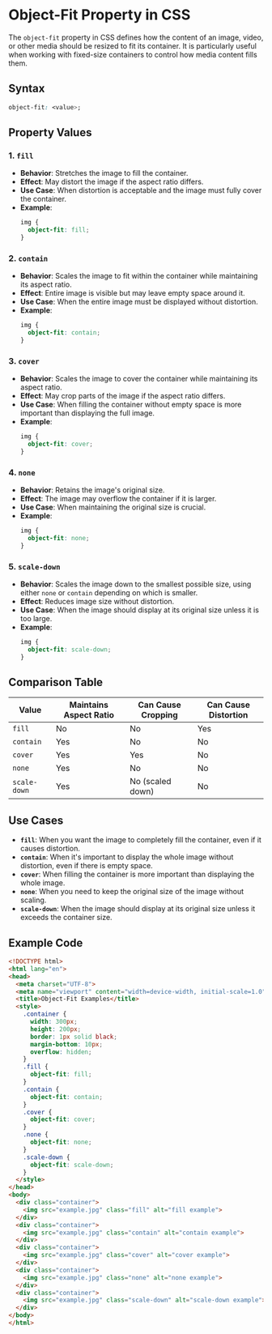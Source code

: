 # Object-Fit Property in CSS

The `object-fit` property in CSS defines how the content of an image, video, or other media should be resized to fit its container. It is particularly useful when working with fixed-size containers to control how media content fills them.

## Syntax
```css
object-fit: <value>;
```

## Property Values

### 1. `fill`
- **Behavior**: Stretches the image to fill the container.
- **Effect**: May distort the image if the aspect ratio differs.
- **Use Case**: When distortion is acceptable and the image must fully cover the container.
- **Example**:
  ```css
  img {
    object-fit: fill;
  }
  ```

### 2. `contain`
- **Behavior**: Scales the image to fit within the container while maintaining its aspect ratio.
- **Effect**: Entire image is visible but may leave empty space around it.
- **Use Case**: When the entire image must be displayed without distortion.
- **Example**:
  ```css
  img {
    object-fit: contain;
  }
  ```

### 3. `cover`
- **Behavior**: Scales the image to cover the container while maintaining its aspect ratio.
- **Effect**: May crop parts of the image if the aspect ratio differs.
- **Use Case**: When filling the container without empty space is more important than displaying the full image.
- **Example**:
  ```css
  img {
    object-fit: cover;
  }
  ```

### 4. `none`
- **Behavior**: Retains the image's original size.
- **Effect**: The image may overflow the container if it is larger.
- **Use Case**: When maintaining the original size is crucial.
- **Example**:
  ```css
  img {
    object-fit: none;
  }
  ```

### 5. `scale-down`
- **Behavior**: Scales the image down to the smallest possible size, using either `none` or `contain` depending on which is smaller.
- **Effect**: Reduces image size without distortion.
- **Use Case**: When the image should display at its original size unless it is too large.
- **Example**:
  ```css
  img {
    object-fit: scale-down;
  }
  ```

## Comparison Table
| Value        | Maintains Aspect Ratio | Can Cause Cropping | Can Cause Distortion |
|--------------|------------------------|--------------------|----------------------|
| `fill`       | No                     | No                 | Yes                  |
| `contain`    | Yes                    | No                 | No                   |
| `cover`      | Yes                    | Yes                | No                   |
| `none`       | Yes                    | No                 | No                   |
| `scale-down` | Yes                    | No (scaled down)   | No                   |

## Use Cases
- **`fill`**: When you want the image to completely fill the container, even if it causes distortion.
- **`contain`**: When it's important to display the whole image without distortion, even if there is empty space.
- **`cover`**: When filling the container is more important than displaying the whole image.
- **`none`**: When you need to keep the original size of the image without scaling.
- **`scale-down`**: When the image should display at its original size unless it exceeds the container size.

## Example Code
```html
<!DOCTYPE html>
<html lang="en">
<head>
  <meta charset="UTF-8">
  <meta name="viewport" content="width=device-width, initial-scale=1.0">
  <title>Object-Fit Examples</title>
  <style>
    .container {
      width: 300px;
      height: 200px;
      border: 1px solid black;
      margin-bottom: 10px;
      overflow: hidden;
    }
    .fill {
      object-fit: fill;
    }
    .contain {
      object-fit: contain;
    }
    .cover {
      object-fit: cover;
    }
    .none {
      object-fit: none;
    }
    .scale-down {
      object-fit: scale-down;
    }
  </style>
</head>
<body>
  <div class="container">
    <img src="example.jpg" class="fill" alt="fill example">
  </div>
  <div class="container">
    <img src="example.jpg" class="contain" alt="contain example">
  </div>
  <div class="container">
    <img src="example.jpg" class="cover" alt="cover example">
  </div>
  <div class="container">
    <img src="example.jpg" class="none" alt="none example">
  </div>
  <div class="container">
    <img src="example.jpg" class="scale-down" alt="scale-down example">
  </div>
</body>
</html>
```

